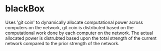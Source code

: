 # blackBox

Uses 'git coin' to dynamically allocate computational power across computers on the network, git coin is distributed based on the computational work done by each computer on the network. The actual allocated power is distrubted based upon the total strength of the current network compared to the prior strength of the network. 